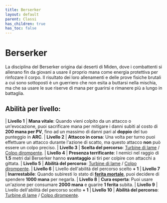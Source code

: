 ```yaml
---
title: Berserker
layout: default
parent: Classi
has_children: true
has_toc: false
---
```


# **Berserker**

La disciplina del Berserker origina dai deserti di Miden, dove i combattenti si allenano fin da giovani a usare il proprio mana come energia protettiva per rinfozare il corpo. Il risultato dei loro allenamenti e delle prove fisiche brutali a cui sono sottoposti è un guerriero che non esita a buttarsi nella mischia, ma che sa usare le sue riserve di mana per guarirsi e rimanere più a lungo in battaglia.

## Abilità per livello:

| **Livello 1**  | **Mana vitale**: Quando vieni colpito da un attacco o un'evocazione, puoi sacrificare mana per mitigare i danni subiti al costo di **200 mana per PV**, fino ad un massimo di danni pari al **doppio** del tuo punteggio in **ARC**.
| **Livello 2**  | **Attacco in corsa**: Una volta per turno puoi effettuare un attacco durante l'azione di scatto, ma questo attacco **non** può essere un colpo preciso.
| **Livello 3**  | **Scelta del percorso**: [Turbine di lame](./storm) / [Colpo dirompente](./heavy).
| **Livello 4**  | **Presenza terrificante**: I nemici nel raggio di **1.5** metri dal Berserker hanno **svantaggio** ai tiri per colpire con attacchi a gittata.
| **Livello 5**  | **Abilità del percorso**: [Turbine di lame](./storm) / [Colpo dirompente](./heavy).
| **Livello 6**  | Livello dell'abilità del percorso scelto **+ 1**
| **Livello 7**  | **Inarrestabile**: Quando subiresti lo stato di [**ferita mortale**](/attributes/health#ferita-mortale), puoi decidere di spendere **1000 mana** per negarla.
| **Livello 8**  | **Cura esperta**: Puoi usare un'azione per consumare **2000 mana** e guarire **1 ferita** subita.
| **Livello 9**  | Livello dell'abilità del percorso scelto **+ 1**
| **Livello 10** | **Abilità del percorso**: [Turbine di lame](./storm) / [Colpo dirompente](./heavy).
